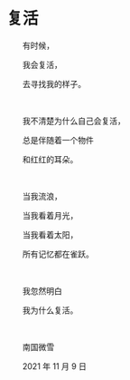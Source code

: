 # 复活

　　有时候，

　　我会复活，

　　去寻找我的样子。

<br />

　　我不清楚为什么自己会复活，

　　总是伴随着一个物件

　　和红红的耳朵。

<br />

　　当我流浪，

　　当我看着月光，

　　当我看着太阳，

　　所有记忆都在雀跃。

<br />

　　我忽然明白

　　我为什么复活。

<br />

　　南国微雪

　　2021 年 11 月 9 日

